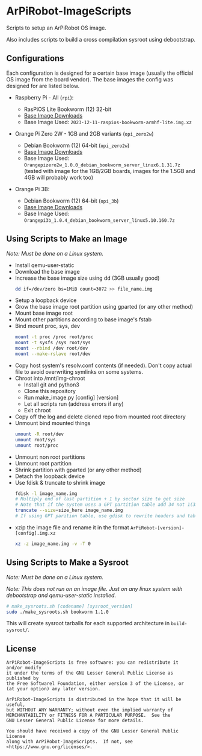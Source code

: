 # ArPiRobot-ImageScripts

Scripts to setup an ArPiRobot OS image.

Also includes scripts to build a cross compilation sysroot using debootstrap.

## Configurations

Each configuration is designed for a certain base image (usually the official OS image from the board vendor). The base images the config was designed for are listed below.

- Raspberry Pi - All (`rpi`):
    - RasPiOS Lite Bookworm (12) 32-bit
    - [Base Image Downloads](https://www.raspberrypi.com/software/operating-systems/)
    - Base Image Used: `2023-12-11-raspios-bookworm-armhf-lite.img.xz`

- Orange Pi Zero 2W - 1GB and 2GB variants (`opi_zero2w`)
    - Debian Bookworm (12) 64-bit (`opi_zero2w`)
    - [Base Image Downloads](http://www.orangepi.org/html/hardWare/computerAndMicrocontrollers/service-and-support/Orange-Pi-Zero-2W.html)
    - Base Image Used: `Orangepizero2w_1.0.0_debian_bookworm_server_linux6.1.31.7z` (tested with image for the 1GB/2GB boards, images for the 1.5GB and 4GB will probably work too)

- Orange Pi 3B:
    - Debian Bookworm (12) 64-bit (`opi_3b`)
    - [Base Image Downloads](http://www.orangepi.org/html/hardWare/computerAndMicrocontrollers/service-and-support/Orange-Pi-3B.html)
    - Base Image Used: `Orangepi3b_1.0.4_debian_bookworm_server_linux5.10.160.7z`


## Using Scripts to Make an Image

*Note: Must be done on a Linux system.*

- Install qemu-user-static
- Download the base image
- Increase the base image size using dd (3GB usually good)
    ```sh
    dd if=/dev/zero bs=1MiB count=3072 >> file_name.img
    ```
- Setup a loopback device
- Grow the base image root partition using gparted (or any other method)
- Mount base image root
- Mount other partitions according to base image's fstab
- Bind mount proc, sys, dev
    ```sh
    mount -t proc /proc root/proc
    mount -t sysfs /sys root/sys
    mount --rbind /dev root/dev
    mount --make-rslave root/dev
    ```
- Copy host system's resolv.conf contents (if needed). Don't copy actual file to avoid overwriting symlinks on some systems.
- Chroot into /mnt/img-chroot
    - Install git and python3
    - Clone this repository
    - Run make_image.py [config] [version]
    - Let all scripts run (address errors if any)
    - Exit chroot
- Copy off the log and delete cloned repo from mounted root directory
- Unmount bind mounted things
    ```sh
    umount -R root/dev
    umount root/sys
    umount root/proc
    ```
- Unmount non root partitions
- Unmount root partition
- Shrink partition with gparted (or any other method)
- Detach the loopback device
- Use fdisk & truncate to shrink image
    ```sh
    fdisk -l image_name.img
    # Multiply end of last partition + 1 by sector size to get size
    # Note that if the system uses a GPT partition table add 34 not 1(33 for backup gpt table after shrink)
    truncate --size=size_here image_name.img
    # If using GPT parition table, use gdisk to rewrite headers and tables (w command) after
    ```
- xzip the image file and rename it in the format `ArPiRobot-[version]-[config].img.xz`
    ```sh
    xz -z image_name.img -v -T 0
    ```

## Using Scripts to Make a Sysroot

*Note: Must be done on a Linux system.*

*Note: This does not run on an image file. Just on any linux system with debootstrap and qemu-user-static installed.*

```sh
# make_sysroots.sh [codename] [sysroot_version]
sudo ./make_sysroots.sh bookworm 1.1.0
```

This will create sysroot tarballs for each supported architecture in `build-sysroot/`.

## License

```
ArPiRobot-ImageScripts is free software: you can redistribute it and/or modify
it under the terms of the GNU Lesser General Public License as published by
the Free Softwarel Foundation, either version 3 of the License, or
(at your option) any later version.

ArPiRobot-ImageScripts is distributed in the hope that it will be useful,
but WITHOUT ANY WARRANTY; without even the implied warranty of
MERCHANTABILITY or FITNESS FOR A PARTICULAR PURPOSE.  See the
GNU Lesser General Public License for more details.

You should have received a copy of the GNU Lesser General Public License
along with ArPiRobot-ImageScripts.  If not, see <https://www.gnu.org/licenses/>.
```
